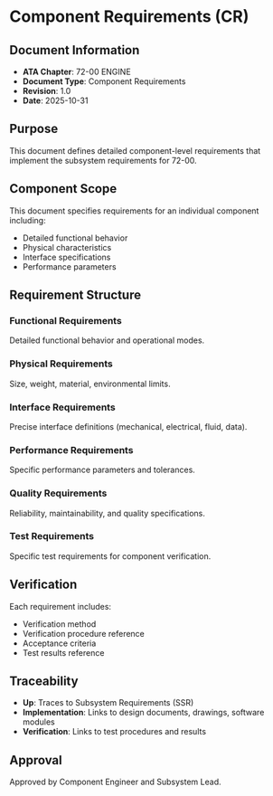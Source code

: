# Component Requirements (CR)

## Document Information
- **ATA Chapter**: 72-00 ENGINE
- **Document Type**: Component Requirements
- **Revision**: 1.0
- **Date**: 2025-10-31

## Purpose
This document defines detailed component-level requirements that implement the subsystem requirements for 72-00.

## Component Scope
This document specifies requirements for an individual component including:
- Detailed functional behavior
- Physical characteristics
- Interface specifications
- Performance parameters

## Requirement Structure

### Functional Requirements
Detailed functional behavior and operational modes.

### Physical Requirements
Size, weight, material, environmental limits.

### Interface Requirements
Precise interface definitions (mechanical, electrical, fluid, data).

### Performance Requirements
Specific performance parameters and tolerances.

### Quality Requirements
Reliability, maintainability, and quality specifications.

### Test Requirements
Specific test requirements for component verification.

## Verification
Each requirement includes:
- Verification method
- Verification procedure reference
- Acceptance criteria
- Test results reference

## Traceability
- **Up**: Traces to Subsystem Requirements (SSR)
- **Implementation**: Links to design documents, drawings, software modules
- **Verification**: Links to test procedures and results

## Approval
Approved by Component Engineer and Subsystem Lead.
